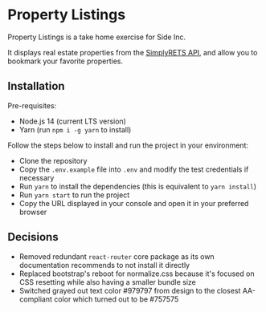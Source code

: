 # Property Listings

Property Listings is a take home exercise for Side Inc.

It displays real estate properties from the [SimplyRETS API](https://docs.simplyrets.com/api/index.html#/Listings/get_properties), and allow you to bookmark your favorite properties.

## Installation

Pre-requisites:

- Node.js 14 (current LTS version)
- Yarn (run `npm i -g yarn` to install)

Follow the steps below to install and run the project in your environment:

- Clone the repository
- Copy the `.env.example` file into `.env` and modify the test credentials if necessary
- Run `yarn` to install the dependencies (this is equivalent to `yarn install`)
- Run `yarn start` to run the project
- Copy the URL displayed in your console and open it in your preferred browser

## Decisions

- Removed redundant `react-router` core package as its own documentation recommends to not install it directly
- Replaced bootstrap's reboot for normalize.css because it's focused on CSS resetting while also having a smaller bundle size
- Switched grayed out text color #979797 from design to the closest AA-compliant color which turned out to be #757575
